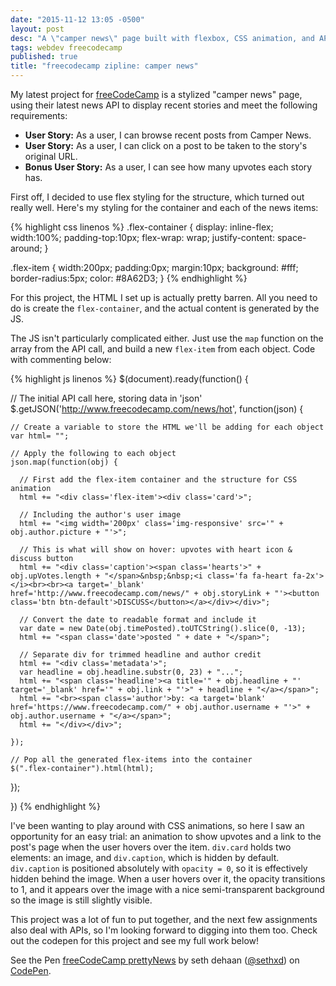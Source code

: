 ```yaml
---
date: "2015-11-12 13:05 -0500"
layout: post
desc: "A \"camper news\" page built with flexbox, CSS animation, and API calls for a freeCodeCamp challenge."
tags: webdev freecodecamp
published: true
title: "freecodecamp zipline: camper news"
---
```



My latest project for [freeCodeCamp](http://www.freecodecamp.com) is a stylized "camper news" page, using their latest news API to display recent stories and meet the following requirements:

- **User Story:** As a user, I can browse recent posts from Camper News.
- **User Story:** As a user, I can click on a post to be taken to the story's original URL.
- **Bonus User Story:** As a user, I can see how many upvotes each story has.

First off, I decided to use flex styling for the structure, which turned out really well. Here's my styling for the container and each of the news items:

{% highlight css linenos %}
.flex-container {
  display: inline-flex;
  width:100%;
  padding-top:10px;
  flex-wrap: wrap;
  justify-content: space-around;
}

.flex-item {
  width:200px;
  padding:0px;
  margin:10px;
  background: #fff;
  border-radius:5px;
  color: #8A62D3;
}
{% endhighlight %}

For this project, the HTML I set up is actually pretty barren. All you need to do is create the `flex-container`, and the actual content is generated by the JS.

The JS isn't particularly complicated either. Just use the `map` function on the array from the API call, and build a new `flex-item` from each object. Code with commenting below:

{% highlight js linenos %}
$(document).ready(function() {

  // The initial API call here, storing data in 'json'
  $.getJSON('http://www.freecodecamp.com/news/hot', function(json) {

	// Create a variable to store the HTML we'll be adding for each object
    var html= "";

	// Apply the following to each object
    json.map(function(obj) {
      
      // First add the flex-item container and the structure for CSS animation
      html += "<div class='flex-item'><div class='card'>";
      
      // Including the author's user image
      html += "<img width='200px' class='img-responsive' src='" + obj.author.picture + "'>";
      
      // This is what will show on hover: upvotes with heart icon & discuss button
      html += "<div class='caption'><span class='hearts'>" + obj.upVotes.length + "</span>&nbsp;&nbsp;<i class='fa fa-heart fa-2x'></i><br><br><a target='_blank' href='http://www.freecodecamp.com/news/" + obj.storyLink + "'><button class='btn btn-default'>DISCUSS</button></a></div></div>";
      
      // Convert the date to readable format and include it
      var date = new Date(obj.timePosted).toUTCString().slice(0, -13);
      html += "<span class='date'>posted " + date + "</span>";
      
      // Separate div for trimmed headline and author credit
      html += "<div class='metadata'>";
      var headline = obj.headline.substr(0, 23) + "...";
      html += "<span class='headline'><a title='" + obj.headline + "' target='_blank' href='" + obj.link + "'>" + headline + "</a></span>";
      html += "<br><span class='author'>by: <a target='blank' href='https://www.freecodecamp.com/" + obj.author.username + "'>" + obj.author.username + "</a></span>";
      html += "</div></div>";
      
    });
	
    // Pop all the generated flex-items into the container
    $(".flex-container").html(html);
    
  });

})
{% endhighlight %}

I've been wanting to play around with CSS animations, so here I saw an opportunity for an easy trial: an animation to show upvotes and a link to the post's page when the user hovers over the item. `div.card` holds two elements: an image, and `div.caption`, which is hidden by default. `div.caption` is positioned absolutely with `opacity = 0`, so it is effectively hidden behind the image. When a user hovers over it, the opacity transitions to 1, and it appears over the image with a nice semi-transparent background so the image is still slightly visible.

This project was a lot of fun to put together, and the next few assignments also deal with APIs, so I'm looking forward to digging into them too. Check out the codepen for this project and see my full work below!

<p data-height="500" data-theme-id="0" data-slug-hash="vNQPdr" data-default-tab="result" data-user="sethxd" data-preview="true" class='codepen'>See the Pen <a href='http://codepen.io/sethxd/pen/vNQPdr/'>freeCodeCamp prettyNews</a> by seth dehaan (<a href='http://codepen.io/sethxd'>@sethxd</a>) on <a href='http://codepen.io'>CodePen</a>.</p>
<script src="//assets.codepen.io/assets/embed/ei.js"> </script>
